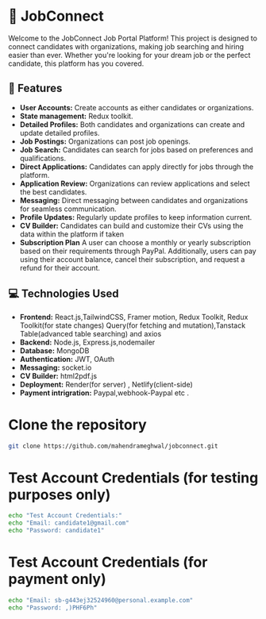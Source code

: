 # 🌟 JobConnect 

Welcome to the JobConnect Job Portal Platform! This project is designed to connect candidates with organizations, making job searching and hiring easier than ever. Whether you're looking for your dream job or the perfect candidate, this platform has you covered.

## 🚀 Features

- **User Accounts:** Create accounts as either candidates or organizations.
- **State management:** Redux toolkit.
- **Detailed Profiles:** Both candidates and organizations can create and update detailed profiles.
- **Job Postings:** Organizations can post job openings.
- **Job Search:** Candidates can search for jobs based on preferences and qualifications.
- **Direct Applications:** Candidates can apply directly for jobs through the platform.
- **Application Review:** Organizations can review applications and select the best candidates.
- **Messaging:** Direct messaging between candidates and organizations for seamless communication.
- **Profile Updates:** Regularly update profiles to keep information current.
- **CV Builder:** Candidates can build and customize their CVs using the data within the platform if taken 
- **Subscription Plan** A user can choose a monthly or yearly subscription based on their requirements through PayPal. Additionally, users can pay using their account balance, cancel their subscription, and request a refund for their account.

## 💻 Technologies Used

- **Frontend:** React.js,TailwindCSS, Framer motion, Redux Toolkit, Redux Toolkit(for state changes) Query(for fetching and mutation),Tanstack Table(advanced table searching) and axios
- **Backend:** Node.js, Express.js,nodemailer
- **Database:** MongoDB
- **Authentication:** JWT, OAuth 
- **Messaging:** socket.io
- **CV Builder:** html2pdf.js
- **Deployment:** Render(for server) , Netlify(client-side) 
- **Payment intrigration:** Paypal,webhook-Paypal etc .



# Clone the repository
```bash
git clone https://github.com/mahendrameghwal/jobconnect.git
```

# Test Account Credentials (for testing purposes only)
```bash
echo "Test Account Credentials:"
echo "Email: candidate1@gmail.com"
echo "Password: candidate1"
```

# Test Account Credentials (for payment only)
```bash
echo "Email: sb-g443ej32524960@personal.example.com"
echo "Password: ,)PHF6Ph"
```